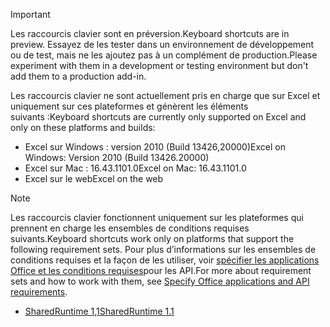 > [!IMPORTANT]
> <span data-ttu-id="5b418-101">Les raccourcis clavier sont en préversion.</span><span class="sxs-lookup"><span data-stu-id="5b418-101">Keyboard shortcuts are in preview.</span></span> <span data-ttu-id="5b418-102">Essayez de les tester dans un environnement de développement ou de test, mais ne les ajoutez pas à un complément de production.</span><span class="sxs-lookup"><span data-stu-id="5b418-102">Please experiment with them in a development or testing environment but don't add them to a production add-in.</span></span>
>
> <span data-ttu-id="5b418-103">Les raccourcis clavier ne sont actuellement pris en charge que sur Excel et uniquement sur ces plateformes et génèrent les éléments suivants :</span><span class="sxs-lookup"><span data-stu-id="5b418-103">Keyboard shortcuts are currently only supported on Excel and only on these platforms and builds:</span></span>
>
>* <span data-ttu-id="5b418-104">Excel sur Windows : version 2010 (Build 13426,20000)</span><span class="sxs-lookup"><span data-stu-id="5b418-104">Excel on Windows: Version 2010 (Build 13426.20000)</span></span>
>* <span data-ttu-id="5b418-105">Excel sur Mac : 16.43.1101.0</span><span class="sxs-lookup"><span data-stu-id="5b418-105">Excel on Mac: 16.43.1101.0</span></span>
>* <span data-ttu-id="5b418-106">Excel sur le web</span><span class="sxs-lookup"><span data-stu-id="5b418-106">Excel on the web</span></span>

> [!NOTE]
> <span data-ttu-id="5b418-107">Les raccourcis clavier fonctionnent uniquement sur les plateformes qui prennent en charge les ensembles de conditions requises suivants.</span><span class="sxs-lookup"><span data-stu-id="5b418-107">Keyboard shortcuts work only on platforms that support the following requirement sets.</span></span> <span data-ttu-id="5b418-108">Pour plus d’informations sur les ensembles de conditions requises et la façon de les utiliser, voir [spécifier les applications Office et les conditions requises](../develop/specify-office-hosts-and-api-requirements.md)pour les API.</span><span class="sxs-lookup"><span data-stu-id="5b418-108">For more about requirement sets and how to work with them, see [Specify Office applications and API requirements](../develop/specify-office-hosts-and-api-requirements.md).</span></span>
>
> - [<span data-ttu-id="5b418-109">SharedRuntime 1,1</span><span class="sxs-lookup"><span data-stu-id="5b418-109">SharedRuntime 1.1</span></span>](../reference/requirement-sets/shared-runtime-requirement-sets.md)